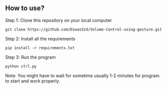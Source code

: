 ## How to use?
Step 1:
Clone this repository on your local computer

`git clone https://github.com/Diwas524/Volume-Control-using-gesture.git`

Step 2:
Install all the requirements

`pip install -r requirements.txt`

Step 3:
Run the program

`python ctrl.py`

Note: You might have to wait for sometime usually 1-2 minutes for program to start and work properly.
